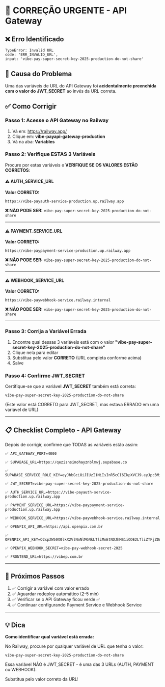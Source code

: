 # 🔧 CORREÇÃO URGENTE - API Gateway

## ❌ Erro Identificado

```
TypeError: Invalid URL
code: 'ERR_INVALID_URL',
input: 'vibe-pay-super-secret-key-2025-production-do-not-share'
```

## 🎯 Causa do Problema

Uma das variáveis de URL do API Gateway foi **acidentalmente preenchida com o valor do JWT_SECRET** ao invés da URL correta.

## ✅ Como Corrigir

### Passo 1: Acesse o API Gateway no Railway

1. Vá em: https://railway.app/
2. Clique em: **vibe-payapi-gateway-production**
3. Vá na aba: **Variables**

### Passo 2: Verifique ESTAS 3 Variáveis

Procure por estas variáveis e **VERIFIQUE SE OS VALORES ESTÃO CORRETOS**:

#### ⚠️ AUTH_SERVICE_URL
**Valor CORRETO:**
```
https://vibe-payauth-service-production.up.railway.app
```

**❌ NÃO PODE SER:** `vibe-pay-super-secret-key-2025-production-do-not-share`

---

#### ⚠️ PAYMENT_SERVICE_URL
**Valor CORRETO:**
```
https://vibe-paypayment-service-production.up.railway.app
```

**❌ NÃO PODE SER:** `vibe-pay-super-secret-key-2025-production-do-not-share`

---

#### ⚠️ WEBHOOK_SERVICE_URL
**Valor CORRETO:**
```
https://vibe-paywebhook-service.railway.internal
```

**❌ NÃO PODE SER:** `vibe-pay-super-secret-key-2025-production-do-not-share`

---

### Passo 3: Corrija a Variável Errada

1. Encontre qual dessas 3 variáveis está com o valor **"vibe-pay-super-secret-key-2025-production-do-not-share"**
2. Clique nela para editar
3. Substitua pelo valor **CORRETO** (URL completa conforme acima)
4. Salve

### Passo 4: Confirme JWT_SECRET

Certifique-se que a variável **JWT_SECRET** também está correta:

```
vibe-pay-super-secret-key-2025-production-do-not-share
```

(Este valor está CORRETO para JWT_SECRET, mas estava ERRADO em uma variável de URL)

---

## 📋 Checklist Completo - API Gateway

Depois de corrigir, confirme que TODAS as variáveis estão assim:

```
✅ API_GATEWAY_PORT=4000

✅ SUPABASE_URL=https://qezisnsimohayznblmwj.supabase.co

✅ SUPABASE_SERVICE_ROLE_KEY=eyJhbGciOiJIUzI1NiIsInR5cCI6IkpXVCJ9.eyJpc3MiOiJzdXBhYmFzZSIsInJlZiI6InFlemlzbnNpbW9oYXl6bmJsbXdqIiwicm9sZSI6InNlcnZpY2Vfcm9sZSIsImlhdCI6MTc2MDM2MzIyMywiZXhwIjoyMDc1OTM5MjIzfQ.sjpPkAvXzAcE6wGvyKR9oe7qqsFmyVWQ7Mv43iKYxYU

✅ JWT_SECRET=vibe-pay-super-secret-key-2025-production-do-not-share

✅ AUTH_SERVICE_URL=https://vibe-payauth-service-production.up.railway.app

✅ PAYMENT_SERVICE_URL=https://vibe-paypayment-service-production.up.railway.app

✅ WEBHOOK_SERVICE_URL=https://vibe-paywebhook-service.railway.internal

✅ OPENPIX_API_URL=https://api.openpix.com.br

✅ OPENPIX_API_KEY=Q2xpZW50X0lkX2VlNmNlMGNkLTliMmEtNDJhMS1iODE2LTliZTFjZDA2MmVkNTpDbGllbnRfU2VjcmV0X2NkaFh6TUZHWVF4N05WNHp5Q0lmL1ltcVBvSXd1NGlPaEh0bGdLVUc0MkE9

✅ OPENPIX_WEBHOOK_SECRET=vibe-pay-webhook-secret-2025

✅ FRONTEND_URL=https://vibep.com.br
```

---

## 🚀 Próximos Passos

1. ✅ Corrigir a variável com valor errado
2. ✅ Aguardar redeploy automático (2-5 min)
3. ✅ Verificar se o API Gateway ficou verde ✅
4. ✅ Continuar configurando Payment Service e Webhook Service

---

## 💡 Dica

**Como identificar qual variável está errada:**

No Railway, procure por qualquer variável de URL que tenha o valor:
```
vibe-pay-super-secret-key-2025-production-do-not-share
```

Essa variável NÃO é JWT_SECRET - é uma das 3 URLs (AUTH, PAYMENT ou WEBHOOK).

Substitua pelo valor correto da URL!
